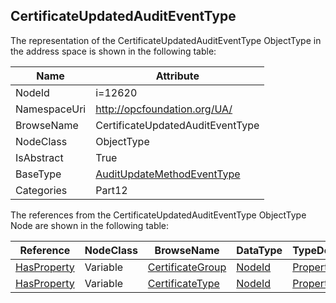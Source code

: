 <!-- objecttype -->
## CertificateUpdatedAuditEventType
  
<!-- end of text -->
The representation of the CertificateUpdatedAuditEventType ObjectType in the address space is shown in the following table:  

|Name|Attribute|
|---|---|
|NodeId|i=12620|
|NamespaceUri|http://opcfoundation.org/UA/|
|BrowseName|CertificateUpdatedAuditEventType|
|NodeClass|ObjectType|
|IsAbstract|True|
|BaseType|[AuditUpdateMethodEventType](../../../Part5/ObjectTypes/AuditUpdateMethodEventType/readme.md)|
|Categories|Part12|

The references from the CertificateUpdatedAuditEventType ObjectType Node are shown in the following table:  

|Reference|NodeClass|BrowseName|DataType|TypeDefinition|ModellingRule|
|---|---|---|---|---|---|
|[HasProperty](../../../Part3/ReferenceTypes/HasProperty/readme.md)|Variable|[CertificateGroup](#CertificateGroup)|[NodeId](../../../Part3/DataTypes/NodeId/readme.md)|[PropertyType](../../Part5/VariableTypes/PropertyType/readme.md)|[Mandatory](../../Objects/Mandatory/readme.md)|
|[HasProperty](../../../Part3/ReferenceTypes/HasProperty/readme.md)|Variable|[CertificateType](#CertificateType)|[NodeId](../../../Part3/DataTypes/NodeId/readme.md)|[PropertyType](../../Part5/VariableTypes/PropertyType/readme.md)|[Mandatory](../../Objects/Mandatory/readme.md)|



